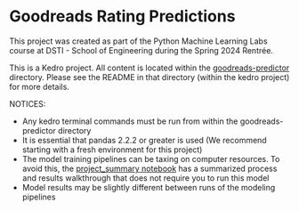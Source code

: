 # Goodreads Rating Predictions
This project was created as part of the Python Machine Learning Labs course at DSTI - School of Engineering during the Spring 2024 Rentrée.

This is a Kedro project. All content is located within the [goodreads-predictor](goodreads-predictor/) directory. Please see the README in that directory (within the kedro project) for more details.

NOTICES:
- Any kedro terminal commands must be run from within the goodreads-predictor directory
- It is essential that pandas 2.2.2 or greater is used (We recommend starting with a fresh environment for this project)
- The model training pipelines can be taxing on computer resources. To avoid this, the [project_summary notebook](goodreads-predictor/notebooks/project_summary.ipynb) has a summarized process and results walkthrough that does not require you to run this model
- Model results may be slightly different between runs of the modeling pipelines
